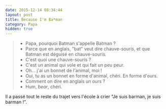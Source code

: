 ```yaml
---
date: 2015-12-14 08:34:44
layout: post
title: Because I'm Ba*man
category: Papa
hidden: true
---
```


> - Papa, pourquoi Batman s'appelle Batman ?
> - Parce que en anglais, "bat" veut dire chauve-souris, et que Batman est déguisé en chauve-souris.
> - C'est quoi une chauve-souris ?
> - C'est un animal qui vole et qui fait un peu peur.
> - Oh… j'ai un bonnet de l'animal, moi !
> - Oui, tu as un bonnet en forme d'animal, chéri. En forme d'ours.
> - Comment on dire en anglais un ours ?
> - Hum, <em lang="en">bear</em>, chéri.

Il a passé tout le reste du trajet vers l'école à crier "Je suis barman, je suis barman !".
